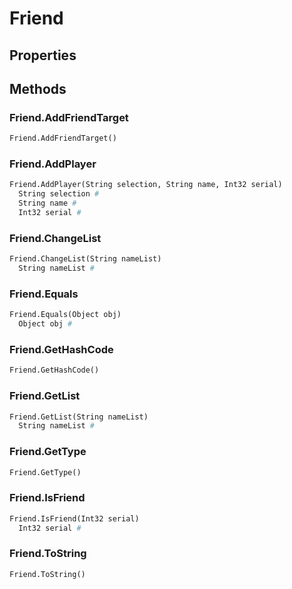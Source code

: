 # Friend    

## Properties  
 
## Methods  
### Friend.AddFriendTarget
``` python
Friend.AddFriendTarget()

```
### Friend.AddPlayer
``` python
Friend.AddPlayer(String selection, String name, Int32 serial)
  String selection #
  String name #
  Int32 serial #
```
### Friend.ChangeList
``` python
Friend.ChangeList(String nameList)
  String nameList #
```
### Friend.Equals
``` python
Friend.Equals(Object obj)
  Object obj #
```
### Friend.GetHashCode
``` python
Friend.GetHashCode()

```
### Friend.GetList
``` python
Friend.GetList(String nameList)
  String nameList #
```
### Friend.GetType
``` python
Friend.GetType()

```
### Friend.IsFriend
``` python
Friend.IsFriend(Int32 serial)
  Int32 serial #
```
### Friend.ToString
``` python
Friend.ToString()

```